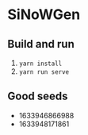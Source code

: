 # SiNoWGen

## Build and run

1. `yarn install`
2. `yarn run serve`

## Good seeds

- 1633946866988
- 1633948171861
